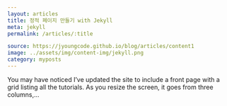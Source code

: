 ```yaml
---
layout: articles
title: 정적 페이지 만들기 with Jekyll
meta: jekyll
permalink: /articles/:title

source: https://jyoungcode.github.io/blog/articles/content1
image: ../assets/img/content-img/jekyll.png
category: myposts
---
```


You may have noticed I’ve updated the site to include a front page with a grid listing all the tutorials. As you resize the screen, it goes from three columns,…